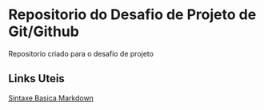 # Repositorio do Desafio de Projeto de Git/Github
Repositorio criado para o desafio de projeto

## Links Uteis
[Sintaxe Basica Markdown](https://www.markdownguide.org/basic-syntax/)
